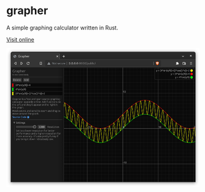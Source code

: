 # grapher
A simple graphing calculator written in Rust.

[Visit online](https://grantshandy.github.io/grapher/#(4*sin(x/4))+4,4*sin(x/4),(4*sin(x/4))+(2*cos(5*x))+2)

![screenshot](./public/screenshot.png)
